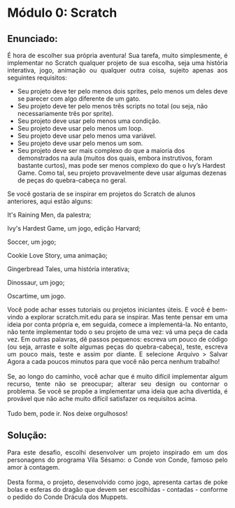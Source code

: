 # Módulo 0: Scratch
## Enunciado:
<p align="justify">É hora de escolher sua própria aventura! Sua tarefa, muito simplesmente, é implementar no Scratch qualquer projeto de sua escolha, seja uma história interativa, jogo, animação ou qualquer outra coisa, sujeito apenas aos seguintes requisitos: </p>

- Seu projeto deve ter pelo menos dois sprites, pelo menos um deles deve se parecer com algo diferente de um gato.
- Seu projeto deve ter pelo menos três scripts no total (ou seja, não necessariamente três por sprite).
- Seu projeto deve usar pelo menos uma condição.
- Seu projeto deve usar pelo menos um loop.
- Seu projeto deve usar pelo menos uma variável.
- Seu projeto deve usar pelo menos um som.
- Seu projeto deve ser mais complexo do que a maioria dos demonstrados na aula (muitos dos quais, embora instrutivos, foram bastante curtos), mas pode ser menos complexo do que o Ivy’s Hardest Game. Como tal, seu projeto provavelmente deve usar algumas dezenas de peças do quebra-cabeça no geral.

Se você gostaria de se inspirar em projetos do Scratch de alunos anteriores, aqui estão alguns:

It's Raining Men, da palestra;

Ivy's Hardest Game, um jogo, edição Harvard;

Soccer, um jogo;

Cookie Love Story, uma animação;

Gingerbread Tales, uma história interativa;

Dinossaur, um jogo;

Oscartime, um jogo.

<p align="justify">Você pode achar esses tutoriais ou projetos iniciantes úteis. E você é bem-vindo a explorar scratch.mit.edu para se inspirar. Mas tente pensar em uma ideia por conta própria e, em seguida, comece a implementá-la. No entanto, não tente implementar todo o seu projeto de uma vez: vá uma peça de cada vez. Em outras palavras, dê passos pequenos: escreva um pouco de código (ou seja, arraste e solte algumas peças do quebra-cabeça), teste, escreva um pouco mais, teste e assim por diante. E selecione Arquivo > Salvar Agora a cada poucos minutos para que você não perca nenhum trabalho!
  <br><br>
  Se, ao longo do caminho, você achar que é muito difícil implementar algum recurso, tente não se preocupar; alterar seu design ou contornar o problema. Se você se propõe a implementar uma ideia que acha divertida, é provável que não ache muito difícil satisfazer os requisitos acima.
  <br><br>
  Tudo bem, pode ir. Nos deixe orgulhosos!</p>

## Solução:
<p align="justify">Para este desafio, escolhi desenvolver um projeto inspirado em um dos personagens do programa Vila Sésamo: o Conde von Conde, famoso pelo amor à contagem.
  <br><br>
  Desta forma, o projeto, desenvolvido como jogo, apresenta cartas de poke bolas e esferas do dragão que devem ser escolhidas - contadas - conforme o pedido do Conde Drácula dos Muppets.</p>
